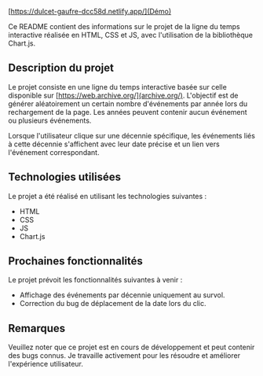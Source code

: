 [https://dulcet-gaufre-dcc58d.netlify.app/](Démo)

Ce README contient des informations sur le projet de la ligne du temps interactive réalisée en HTML, CSS et JS, avec l'utilisation de la bibliothèque Chart.js.

## Description du projet

Le projet consiste en une ligne du temps interactive basée sur celle disponible sur [https://web.archive.org/](archive.org/). L'objectif est de générer aléatoirement un certain nombre d'événements par année lors du rechargement de la page. Les années peuvent contenir aucun événement ou plusieurs événements.

Lorsque l'utilisateur clique sur une décennie spécifique, les événements liés à cette décennie s'affichent avec leur date précise et un lien vers l'événement correspondant.

## Technologies utilisées

Le projet a été réalisé en utilisant les technologies suivantes :

-   HTML
-   CSS
-   JS
-   Chart.js

## Prochaines fonctionnalités

Le projet prévoit les fonctionnalités suivantes à venir :

-   Affichage des événements par décennie uniquement au survol.
-   Correction du bug de déplacement de la date lors du clic.

## Remarques

Veuillez noter que ce projet est en cours de développement et peut contenir des bugs connus. Je travaille activement pour les résoudre et améliorer l'expérience utilisateur.
